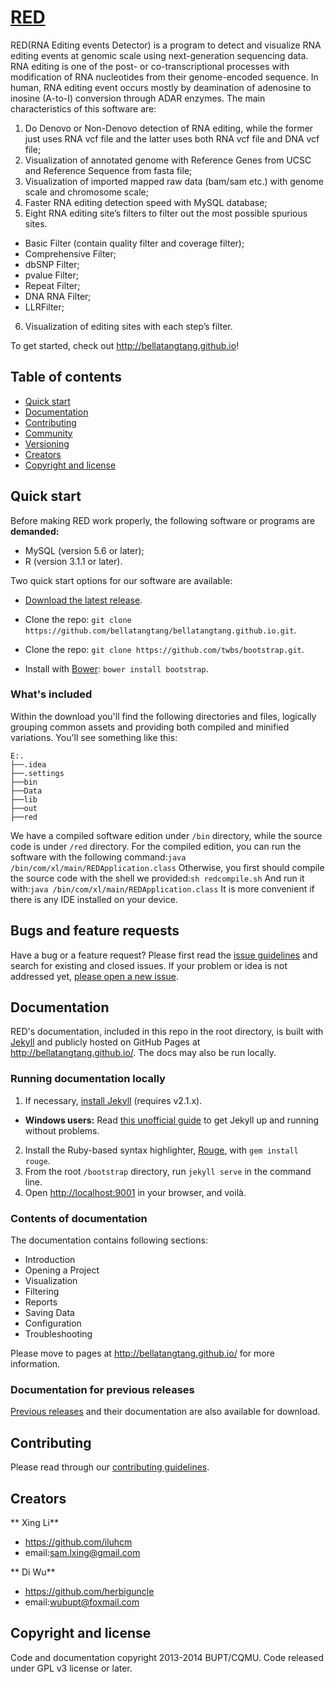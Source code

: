 # [RED](http://bellatangtang.github.io)

RED(RNA Editing events Detector) is a program to detect and visualize RNA editing events at genomic scale using next-generation sequencing data. RNA editing is one of the post- or co-transcriptional processes with modification of RNA nucleotides from their genome-encoded sequence. In human, RNA editing event occurs mostly by deamination of adenosine to inosine (A-to-I) conversion through ADAR enzymes. The main characteristics of this software are:

1. Do Denovo or Non-Denovo detection of RNA editing, while the former just uses RNA vcf file and the latter uses both RNA vcf file and DNA vcf file;
2. Visualization of annotated genome with Reference Genes from UCSC and Reference Sequence from fasta file;
3. Visualization of imported mapped raw data (bam/sam etc.) with genome scale and chromosome scale;
4. Faster RNA editing detection speed with MySQL database;
5. Eight RNA editing site’s filters to filter out the most possible spurious sites.
- Basic Filter (contain quality filter and coverage filter);
- Comprehensive Filter;
- dbSNP Filter;
- pvalue Filter;
- Repeat Filter;
- DNA RNA Filter;
- LLRFilter;
6. Visualization of editing sites with each step’s filter.

To get started, check out <http://bellatangtang.github.io>!

## Table of contents

 - [Quick start](#quick-start)
 - [Documentation](#documentation)
 - [Contributing](#contributing)
 - [Community](#community)
 - [Versioning](#versioning)
 - [Creators](#creators)
 - [Copyright and license](#copyright-and-license)

## Quick start

Before making RED work properly, the following software or programs are **demanded:**

- MySQL (version 5.6 or later);
- R (version 3.1.1 or later).

Two quick start options for our software are available:

- [Download the latest release](https://github.com/twbs/bootstrap/archive/v3.2.0.zip).
- Clone the repo: `git clone https://github.com/bellatangtang/bellatangtang.github.io.git`.


- Clone the repo: `git clone https://github.com/twbs/bootstrap.git`.
- Install with [Bower](http://bower.io): `bower install bootstrap`.

### What's included

Within the download you'll find the following directories and files, logically grouping common assets and providing both compiled and minified variations. You'll see something like this:

```
E:.
├──.idea
├──.settings
├──bin
├──Data
├──lib
├──out
├──red
```

We have a compiled software edition under `/bin` directory, while the source code is under `/red` directory.
For the compiled edition, you can run the software with the following command:`java /bin/com/xl/main/REDApplication.class`
Otherwise, you first should compile the source code with the shell we provided:`sh redcompile.sh`
And run it with:`java /bin/com/xl/main/REDApplication.class`
It is more convenient if there is any IDE installed on your device.


## Bugs and feature requests

Have a bug or a feature request? Please first read the [issue guidelines]( https://github.com/iluhcm/REDetector/issues) and search for existing and closed issues. If your problem or idea is not addressed yet, [please open a new issue]( https://github.com/iluhcm/REDetector/issues/new).

## Documentation

RED's documentation, included in this repo in the root directory, is built with [Jekyll](http://jekyllrb.com) and publicly hosted on GitHub Pages at <http://bellatangtang.github.io/>. The docs may also be run locally.

### Running documentation locally

1. If necessary, [install Jekyll](http://jekyllrb.com/docs/installation) (requires v2.1.x).
  - **Windows users:** Read [this unofficial guide](https://github.com/juthilo/run-jekyll-on-windows/) to get Jekyll up and running without problems.
2. Install the Ruby-based syntax highlighter, [Rouge](https://github.com/jneen/rouge), with `gem install rouge`.
3. From the root `/bootstrap` directory, run `jekyll serve` in the command line.
4. Open <http://localhost:9001> in your browser, and voilà.

### Contents of documentation

The documentation contains following sections:

- Introduction
- Opening a Project
- Visualization
- Filtering
- Reports
- Saving Data
- Configuration
- Troubleshooting

Please move to pages at <http://bellatangtang.github.io/> for more information.

### Documentation for previous releases

[Previous releases]( https://github.com/iluhcm/REDetector/releases) and their documentation are also available for download.

## Contributing

Please read through our [contributing guidelines]( https://github.com/iluhcm/REDetector/graphs/contributors).

## Creators

** Xing Li**

- <https://github.com/iluhcm>
- email:<sam.lxing@gmail.com>

** Di Wu**

- <https://github.com/herbiguncle>
- email:<wubupt@foxmail.com>

## Copyright and license

Code and documentation copyright 2013-2014 BUPT/CQMU. Code released under GPL v3 license or later.
